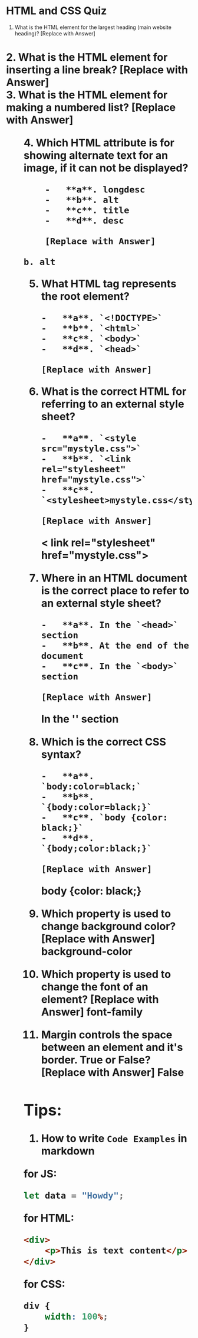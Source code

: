 # HTML and CSS Quiz

1.  What is the HTML element for the largest heading (main website heading)?
[Replace with Answer]
<h1>
2.  What is the HTML element for inserting a line break?
    [Replace with Answer]
    <br>
3.  What is the HTML element for making a numbered list?
    [Replace with Answer]
    <ol>
4.  Which HTML attribute is for showing alternate text for an image, if it can not be displayed?

        -   **a**. longdesc
        -   **b**. alt
        -   **c**. title
        -   **d**. desc

        [Replace with Answer]

    b. alt

5.  What HTML tag represents the **root element**?

        -   **a**. `<!DOCTYPE>`
        -   **b**. `<html>`
        -   **c**. `<body>`
        -   **d**. `<head>`

        [Replace with Answer]

    <html>

6.  What is the correct HTML for referring to an **external style sheet**?

        -   **a**. `<style src="mystyle.css">`
        -   **b**. `<link rel="stylesheet" href="mystyle.css">`
        -   **c**. `<stylesheet>mystyle.css</stylesheet>`

        [Replace with Answer]

    < link rel="stylesheet" href="mystyle.css">

7.  Where in an HTML document is the correct place to refer to an external style sheet?

        -   **a**. In the `<head>` section
        -   **b**. At the end of the document
        -   **c**. In the `<body>` section

        [Replace with Answer]

    In the '<head>' section

8.  Which is the correct CSS syntax?

        -   **a**. `body:color=black;`
        -   **b**. `{body:color=black;}`
        -   **c**. `body {color: black;}`
        -   **d**. `{body;color:black;}`

        [Replace with Answer]

    body {color: black;}

9.  Which property is used to change background color?
    [Replace with Answer]
    background-color
10. Which property is used to change the font of an element?
    [Replace with Answer]
    font-family
11. Margin controls the space **between an element and it's border**. True or False?
    [Replace with Answer]
    False

## Tips:

1. How to write `Code Examples` in markdown

**for JS**:

```javascript
let data = "Howdy";
```

**for HTML**:

```html
<div>
    <p>This is text content</p>
</div>
```

**for CSS**:

```css
div {
    width: 100%;
}
```
